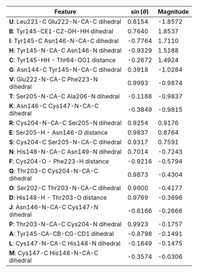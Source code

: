| Feature | $\sin \left( \theta \right)$ | Magnitude |
|---------|------------|-----------|
| **U**: Leu221-C Glu222-N-CA-C dihedral | 0.8154 | -1.8572 |
| **B**: Tyr145-CE1-CZ-OH-HH dihedral | 0.7640 | 1.8537 |
| **I**: Tyr145-C Asn146-N-CA-C dihedral | -0.7764 | 1.7110 |
| **H**: Tyr145-N-CA-C Asn146-N dihedral | -0.9329 | 1.5188 |
| **C**: Tyr145-HH - Thr64-OG1 distance | -0.2672 | 1.4924 |
| **G**: Asn144-C Tyr145-N-CA-C dihedral | 0.3918 | -1.0284 |
| **V**: Glu222-N-CA-C Phe223-N dihedral | 0.9993 | -0.9874 |
| **T**: Ser205-N-CA-C Ala206-N dihedral | -0.1188 | -0.9837 |
| **K**: Asn146-C Cys147-N-CA-C dihedral | -0.3849 | -0.9815 |
| **R**: Cys204-N-CA-C Ser205-N dihedral | 0.9254 | 0.9176 |
| **E**: Ser205-H - Asn146-O distance | 0.9837 | 0.8764 |
| **S**: Cys204-C Ser205-N-CA-C dihedral | 0.9317 | 0.7591 |
| **N**: His148-N-CA-C Asn149-N dihedral | 0.7014 | -0.7243 |
| **F**: Cys204-O - Phe223-H distance | -0.9216 | -0.5794 |
| **Q**: Thr203-C Cys204-N-CA-C dihedral | 0.9873 | -0.4304 |
| **O**: Ser202-C Thr203-N-CA-C dihedral | 0.9900 | -0.4177 |
| **D**: His148-H - Thr203-O distance | 0.9769 | -0.3696 |
| **J**: Asn146-N-CA-C Cys147-N dihedral | -0.6166 | -0.2666 |
| **P**: Thr203-N-CA-C Cys204-N dihedral | 0.9923 | -0.1757 |
| **A**: Tyr145-CA-CB-CG-CD1 dihedral | -0.8798 | -0.1491 |
| **L**: Cys147-N-CA-C His148-N dihedral | -0.1649 | -0.1475 |
| **M**: Cys147-C His148-N-CA-C dihedral | -0.3574 | -0.0306 |
